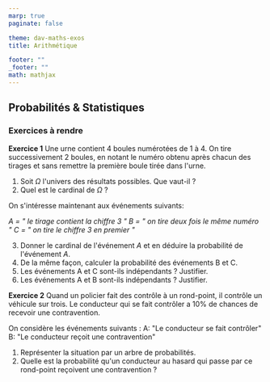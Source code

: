 ```yaml
---
marp: true
paginate: false

theme: dav-maths-exos
title: Arithmétique

footer: ""
_footer: ""
math: mathjax
---
```


<div class='flex-horizontal'><div class='flex'>

## **Probabilités & Statistiques**

### Exercices à rendre

**Exercice 1**
Une urne contient 4 boules numérotées de 1 à 4. On tire successivement 2 boules, en notant le numéro obtenu après chacun des tirages et sans remettre la première boule tirée dans l'urne.

1. Soit $\Omega$ l'univers des résultats possibles. Que vaut-il ?
1. Quel est le cardinal de $\Omega$ ?

On s'intéresse maintenant aux événements suivants:

_A = " le tirage contient la chiffre 3 "_
_B = " on tire deux fois le même numéro "_
_C = " on tire le chiffre 3 en premier "_

3. Donner le cardinal de l'événement _A_ et en déduire la probabilité de l'événement _A_.
4. De la même façon, calculer la probabilité des événements B et C.
5. Les événements A et C sont-ils indépendants ? Justifier.
6. Les événements A et B sont-ils indépendants ? Justifier.

</div>
<div class='flex'>

**Exercice 2**
Quand un policier fait des contrôle à un rond-point, il contrôle un véhicule sur trois. Le conducteur qui se fait contrôler a 10% de chances de recevoir une contravention.

On considère les événements suivants :
A: "Le conducteur se fait contrôler"
B: "Le conducteur reçoit une contravention"

1. Représenter la situation par un arbre de probabilités.
2. Quelle est la probabilité qu'un conducteur au hasard qui passe par ce rond-point reçoivent une contravention ?

</div>
</div>
